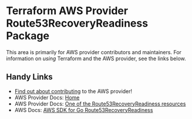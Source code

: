 # Terraform AWS Provider Route53RecoveryReadiness Package

This area is primarily for AWS provider contributors and maintainers. For information on _using_ Terraform and the AWS provider, see the links below.


## Handy Links

* [Find out about contributing](../../../docs/contributing) to the AWS provider!
* AWS Provider Docs: [Home](https://registry.terraform.io/providers/hashicorp/aws/latest/docs)
* AWS Provider Docs: [One of the Route53RecoveryReadiness resources](https://registry.terraform.io/providers/hashicorp/aws/latest/docs/resources/route53recoveryreadiness_cell)
* AWS Docs: [AWS SDK for Go Route53RecoveryReadiness](https://docs.aws.amazon.com/sdk-for-go/api/service/route53recoveryreadiness/)
